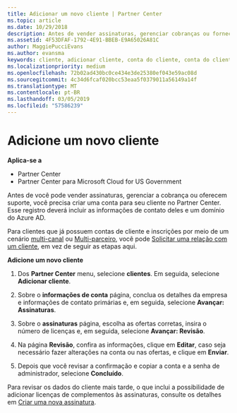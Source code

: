 ```yaml
---
title: Adicionar um novo cliente | Partner Center
ms.topic: article
ms.date: 10/29/2018
description: Antes de vender assinaturas, gerenciar cobranças ou fornecer suporte, você precisa criar um registro de seu cliente no Partner Center. Esse registro deverá incluir as informações de contato deles e um domínio do Azure AD.
ms.assetid: 4F53DFAF-1792-4E91-BBEB-E9A65026A81C
author: MaggiePucciEvans
ms.author: evansma
keywords: cliente, adicionar cliente, conta do cliente, conta do cliente no Partner Center, clientes, adicionar clientes, criar conta do cliente
ms.localizationpriority: medium
ms.openlocfilehash: 72b02ad430bc0ce434e3de25380ef043e59ac08d
ms.sourcegitcommit: 4c34d6fcaf020bcc53eaa5f0379011a56149a14f
ms.translationtype: MT
ms.contentlocale: pt-BR
ms.lasthandoff: 03/05/2019
ms.locfileid: "57586239"
---
```

# <a name="add-a-new-customer"></a>Adicione um novo cliente

**Aplica-se a**

-  Partner Center
-  Partner Center para Microsoft Cloud for US Government



Antes de você pode vender assinaturas, gerenciar a cobrança ou oferecem suporte, você precisa criar uma conta para seu cliente no Partner Center. Esse registro deverá incluir as informações de contato deles e um domínio do Azure AD.

Para clientes que já possuem contas de cliente e inscrições por meio de um cenário [multi-canal](multichannel.md) ou [Multi-parceiro](multipartner.md), você pode [Solicitar uma relação com um cliente](request-a-relationship-with-a-customer.md), em vez de seguir as etapas aqui.

**Adicione um novo cliente**

1.  Dos **Partner Center** menu, selecione **clientes**. Em seguida, selecione **Adicionar cliente**.

2.  Sobre o **informações de conta** página, conclua os detalhes da empresa e informações de contato primárias e, em seguida, selecione **Avançar: Assinaturas**.

3.  Sobre o **assinaturas** página, escolha as ofertas corretas, insira o número de licenças e, em seguida, selecione **Avançar: Revisão**.

4.  Na página **Revisão**, confira as informações, clique em **Editar**, caso seja necessário fazer alterações na conta ou nas ofertas, e clique em **Enviar**.

5.  Depois que você revisar a confirmação e copiar a conta e a senha de administrador, selecione **Concluído**.

Para revisar os dados do cliente mais tarde, o que inclui a possibilidade de adicionar licenças de complementos às assinaturas, consulte os detalhes em [Criar uma nova assinatura](create-a-new-subscription.md).

 

 



